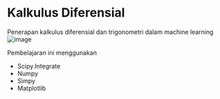 # Kalkulus Diferensial

Penerapan kalkulus diferensial dan trigonometri dalam machine learning
![image](https://user-images.githubusercontent.com/75271856/220137218-f91b6766-d001-4461-8efb-817eba0d1c44.png)

Pembelajaran ini menggunakan

- Scipy.Integrate
- Numpy
- Simpy
- Matplotlib
